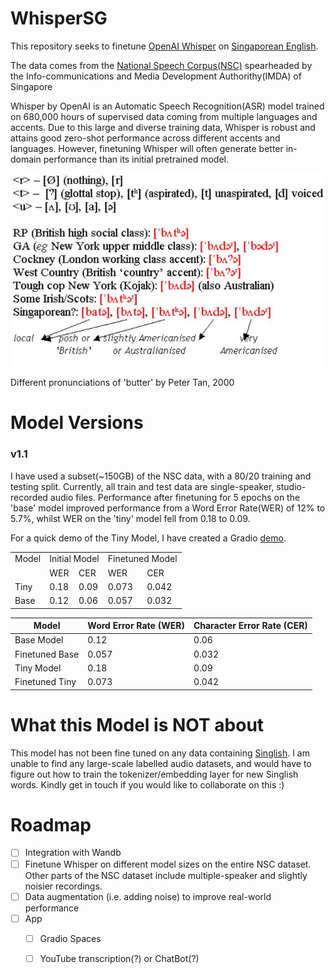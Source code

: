 # WhisperSG

This repository seeks to finetune [OpenAI Whisper](https://openai.com/blog/whisper/) on [Singaporean English](https://en.m.wikipedia.org/wiki/Singapore_English).

The data comes from the [National Speech Corpus(NSC)](https://www.imda.gov.sg/nationalspeechcorpus) spearheaded by the 
Info-communications and Media Development Authorithy(IMDA) of Singapore

Whisper by OpenAI is an Automatic Speech Recognition(ASR) model trained on 680,000 hours of supervised data coming from multiple languages and accents. Due to this large and diverse training data, Whisper is robust and attains good zero-shot performance across different accents and languages. However, finetuning Whisper will often generate better in-domain performance than its initial pretrained model.

![Different pronunciations of 'butter' by Peter Tan, 2000](https://github.com/ChanMunFai/Whisper_SG/blob/master/sg_eng.jpeg) 

Different pronunciations of 'butter' by Peter Tan, 2000
# Model Versions
### v1.1
I have used a subset(~150GB) of the NSC data, with a 80/20 training and testing split. Currently, all train and test data are single-speaker, studio-recorded audio files.
Performance after finetuning for 5 epochs on the 'base' model improved performance from a Word Error Rate(WER) of 12% to 5.7%, whilst WER on the 'tiny' model fell from 0.18 to 0.09.

For a quick demo of the Tiny Model, I have created a Gradio [demo](https://munfai15-whisper-sg.hf.space). 

<table>
  <tr>
    <td>Model</td>
    <td colspan="2">Initial Model</td>
    <td colspan="2">Finetuned Model</td>
  </tr>
  <tr>
    <td></td>
    <td>WER</td>
    <td>CER</td>
     <td>WER</td>
    <td>CER</td>
  </tr>
  <tr>
    <td>Tiny</td>
    <td>0.18</td>
    <td>0.09</td>
     <td>0.073</td>
    <td>0.042</td>
  </tr>
  <tr>
    <td>Base</td>
    <td>0.12</td>
    <td>0.06</td>
     <td>0.057</td>
    <td>0.032</td>
  </tr>
</table>

| Model | Word Error Rate (WER) | Character Error Rate (CER) |
| ------------- | ------------- | ------------- |
| Base Model  | 0.12  | 0.06 |
| Finetuned Base | 0.057 | 0.032|
| Tiny Model  | 0.18  | 0.09 |
| Finetuned Tiny |  0.073  | 0.042 |

# What this Model is NOT about
This model has not been fine tuned on any data containing [Singlish](https://eresources.nlb.gov.sg/infopedia/articles/SIP_1745_2010-12-29.html). 
I am unable to find any large-scale labelled audio datasets, and would have to figure out how to train the tokenizer/embedding layer for new Singlish words. 
Kindly get in touch if you would like to collaborate on this :) 

# Roadmap 
- [ ] Integration with Wandb
- [ ] Finetune Whisper on different model sizes on the entire NSC dataset. Other parts of the NSC dataset include multiple-speaker and slightly noisier recordings. 
- [ ] Data augmentation (i.e. adding noise) to improve real-world performance 
- [ ] App
    - [ ] Gradio Spaces 
    - [ ] YouTube transcription(?) or ChatBot(?)

